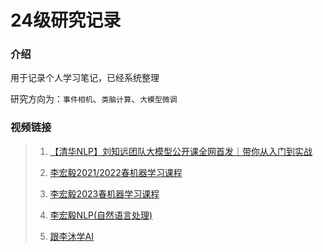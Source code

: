 # 24级研究记录

### 介绍

用于记录个人学习笔记，已经系统整理

研究方向为：`事件相机`、`类脑计算`、`大模型微调`

### 视频链接

> 1. [【清华NLP】刘知远团队大模型公开课全网首发｜带你从入门到实战 ]( https://www.bilibili.com/video/BV1UG411p7zv)
>
> 2. [李宏毅2021/2022春机器学习课程](https://www.bilibili.com/video/BV1Wv411h7kN)
> 3. [李宏毅2023春机器学习课程](https://www.bilibili.com/video/BV1TD4y137mP)
>
> 4. [李宏毅NLP(自然语言处理)](https://www.bilibili.com/video/BV1hM4y157xX)
>
> 5. [跟李沐学AI](https://space.bilibili.com/1567748478)

